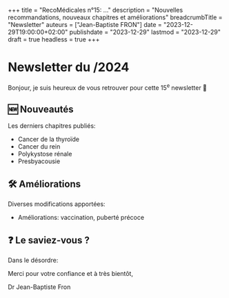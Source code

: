 +++
title = "RecoMédicales n°15: ..."
description = "Nouvelles recommandations, nouveaux chapitres et améliorations"
breadcrumbTitle = "Newsletter"
auteurs = ["Jean-Baptiste FRON"]
date = "2023-12-29T19:00:00+02:00"
publishdate = "2023-12-29"
lastmod = "2023-12-29"
draft = true
headless = true
+++

# Newsletter du /2024

Bonjour, je suis heureux de vous retrouver pour cette 15<sup>e</sup> newsletter 📰

## 🆕 Nouveautés

Les derniers chapitres publiés:

- Cancer de la thyroïde
- Cancer du rein
- Polykystose rénale
- Presbyacousie

## 🛠️ Améliorations

Diverses modifications apportées:

- Améliorations: vaccination, puberté précoce

## ❓ Le saviez-vous ?

Dans le désordre:



Merci pour votre confiance et à très bientôt,

Dr Jean-Baptiste Fron
